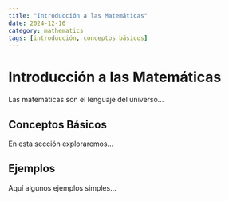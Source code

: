 ```yaml
---
title: "Introducción a las Matemáticas"
date: 2024-12-16
category: mathematics
tags: [introducción, conceptos básicos]
---
```


# Introducción a las Matemáticas

Las matemáticas son el lenguaje del universo...

## Conceptos Básicos

En esta sección exploraremos...

## Ejemplos

Aquí algunos ejemplos simples...